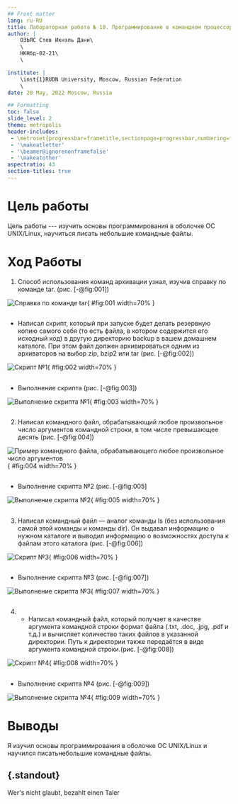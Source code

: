 ```yaml
---
## Front matter
lang: ru-RU
title: Лабораторная работа № 10. Программирование в командном процессоре ОС UNIX. Командные файлы
author: |
	ОЗЬЯС Стев Икнэль Дани\
	\
	НКНбд-02-21\
	\

institute: |
	\inst{1}RUDN University, Moscow, Russian Federation
	\
date: 20 May, 2022 Moscow, Russia

## Formatting
toc: false
slide_level: 2
theme: metropolis
header-includes: 
 - \metroset{progressbar=frametitle,sectionpage=progressbar,numbering=fraction}
 - '\makeatletter'
 - '\beamer@ignorenonframefalse'
 - '\makeatother'
aspectratio: 43
section-titles: true
---
```


# Цель работы

Цель работы --- изучить основы программирования в оболочке ОС UNIX/Linux, научиться писать небольшие командные файлы.

# Ход Работы

1. Способ использования команд архивации узнал, изучив справку по команде tar. (рис. [-@fig:001])

![Справка по команде tar](image/1.png){ #fig:001 width=70% }

##

   - Написал скрипт, который при запуске будет делать резервную копию самого себя (то есть файла, в котором содержится его исходный код) в другую директорию backup в вашем домашнем каталоге. При этом файл должен архивироваться одним из архиваторов на выбор zip, bzip2 или tar (рис. [-@fig:002])

![Скрипт №1](image/2.png){ #fig:002 width=70% }

##

   - Выполнение скрипта (рис. [-@fig:003])

![Выполнение скрипта №1](image/3.png){ #fig:003 width=70% }

##

2. Написал командного файл, обрабатывающий любое произвольное число аргументов командной строки, в том числе превышающее десять (рис. [-@fig:004])

![Пример командного файла, обрабатывающего любое произвольное число аргументов](image/4.png){ #fig:004 width=70% }

##

   - Выполнение скрипта №2 (рис. [-@fig:005]

![Выполнение скрипта №2](image/5.png){ #fig:005 width=70% }

##

3. Написал командный файл — аналог команды ls (без использования самой этой команды и команды dir). Он выдавал информацию о нужном каталоге и выводил информацию о возможностях доступа к файлам этого каталога (рис. [-@fig:006])

![Скрипт №3](image/6.png){ #fig:006 width=70% }


##

  - Выполнение скрипта №3 (рис. [-@fig:007])

![Выполнение скрипта №3](image/7.png){ #fig:007 width=70% }

##

4. - Написал командный файл, который получает в качестве аргумента командной строки формат файла (.txt, .doc, .jpg, .pdf и т.д.) и вычисляет количество таких файлов в указанной директории. Путь к директории также передаётся в виде аргумента командной строки.(рис. [-@fig:008])

![Скрипт №4](image/8.png){ #fig:008 width=70% }

##

 - Выполнение скрипта №4 (рис. [-@fig:009])

![Выполнение скрипта №4](image/9.png){ #fig:009 width=70% }

# Выводы

Я изучил основы программирования в оболочке ОС UNIX/Linux и научился писатьнебольшие командные файлы.

## {.standout}

Wer's nicht glaubt, bezahlt einen Taler
